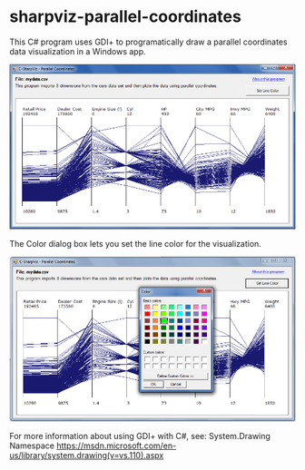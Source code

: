 # sharpviz-parallel-coordinates

This C# program uses GDI+ to programatically draw a parallel coordinates data visualization in a Windows app.

![Parallel Coordinates screenshot example](/images/sharpviz-pcoords-screenshot-1.png "Parallel Coordinates for car data set")

The Color dialog box lets you set the line color for the visualization.

![Parallel Coordinates screenshot example](/images/sharpviz-pcoords-screenshot-set-color.png "Setting line color for Parallel Coordinates")

For more information about using GDI+ with C#, see:
System.Drawing Namespace
https://msdn.microsoft.com/en-us/library/system.drawing(v=vs.110).aspx

